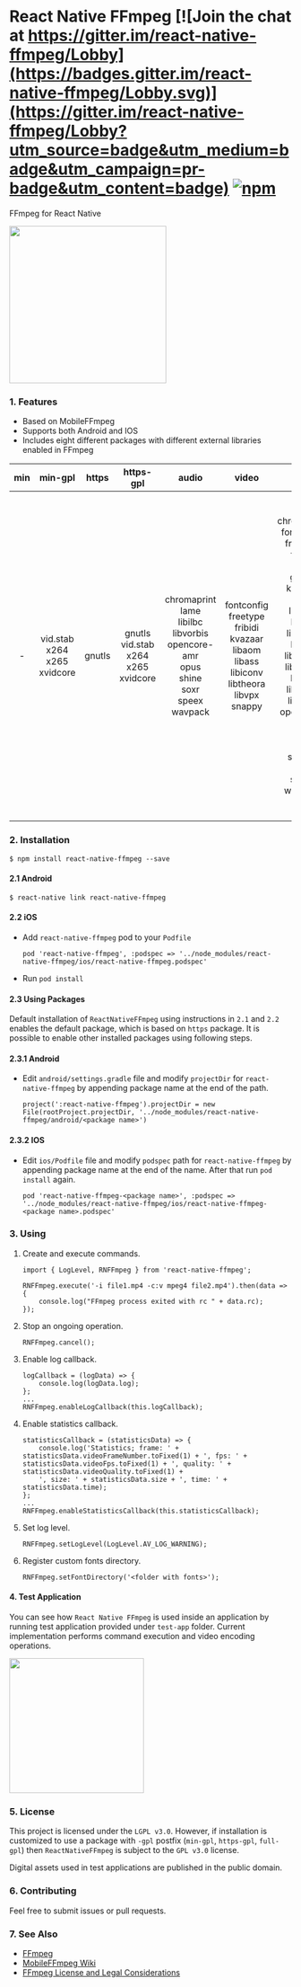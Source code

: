 # React Native FFmpeg [![Join the chat at https://gitter.im/react-native-ffmpeg/Lobby](https://badges.gitter.im/react-native-ffmpeg/Lobby.svg)](https://gitter.im/react-native-ffmpeg/Lobby?utm_source=badge&utm_medium=badge&utm_campaign=pr-badge&utm_content=badge) [![npm](https://img.shields.io/npm/v/react-native-ffmpeg.svg)](react-native-ffmpeg)


FFmpeg for React Native

<img src="https://github.com/tanersener/react-native-ffmpeg/blob/master/docs/assets/react-native-ffmpeg-logo-v2.png" width="280">

### 1. Features
- Based on MobileFFmpeg
- Supports both Android and IOS
- Includes eight different packages with different external libraries enabled in FFmpeg

| min | min-gpl | https | https-gpl | audio | video | full | full-gpl |
| :----: | :----: | :----: | :----: | :----: | :----: | :----: | :----: |
|  -  |  vid.stab <br/> x264 <br/> x265 <br/> xvidcore  |  gnutls  |  gnutls <br/> vid.stab <br/> x264 <br/> x265 <br/> xvidcore  |  chromaprint <br/> lame <br/> libilbc <br/> libvorbis <br/> opencore-amr <br/> opus <br/> shine <br/> soxr <br/> speex <br/> wavpack  |  fontconfig <br/> freetype <br/> fribidi <br/> kvazaar <br/> libaom <br/> libass <br/> libiconv <br/> libtheora <br/> libvpx <br/> snappy  |  chromaprint <br/> fontconfig <br/> freetype <br/> fribidi <br/> gmp <br/> gnutls <br/> kvazaar <br/> lame <br/> libaom <br/> libass <br/> libiconv <br/> libilbc <br/> libtheora <br/> libvorbis <br/> libvpx <br/> libwebp <br/> libxml2 <br/> opencore-amr <br/> opus <br/> shine <br/> snappy <br/> soxr <br/> speex <br/> wavpack  |  chromaprint <br/> fontconfig <br/> freetype <br/> fribidi <br/> gmp <br/> gnutls <br/> kvazaar <br/> lame <br/> libaom <br/> libass <br/> libiconv <br/> libilbc <br/> libtheora <br/> libvorbis <br/> libvpx <br/> libwebp <br/> libxml2 <br/> opencore-amr <br/> opus <br/> shine <br/> snappy <br/> soxr <br/> speex <br/> vid.stab <br/> wavpack <br/> x264 <br/> x265 <br/> xvidcore  |

### 2. Installation

`$ npm install react-native-ffmpeg --save`

#### 2.1 Android

    $ react-native link react-native-ffmpeg
    
#### 2.2 iOS

- Add `react-native-ffmpeg` pod to your `Podfile`

    ```
    pod 'react-native-ffmpeg', :podspec => '../node_modules/react-native-ffmpeg/ios/react-native-ffmpeg.podspec'
    ```

- Run `pod install`

#### 2.3 Using Packages

Default installation of `ReactNativeFFmpeg` using instructions in `2.1` and `2.2` enables the default package, which is based 
on `https` package. It is possible to enable other installed packages using following steps.  

#### 2.3.1 Android

- Edit `android/settings.gradle` file and modify `projectDir` for `react-native-ffmpeg` by appending package name at
the end of the path.
    ```
    project(':react-native-ffmpeg').projectDir = new File(rootProject.projectDir, '../node_modules/react-native-ffmpeg/android/<package name>')
    ```

#### 2.3.2 IOS

- Edit `ios/Podfile` file and modify `podspec` path for `react-native-ffmpeg` by appending package name at the end of 
the name. After that run `pod install` again.
    ```
    pod 'react-native-ffmpeg-<package name>', :podspec => '../node_modules/react-native-ffmpeg/ios/react-native-ffmpeg-<package name>.podspec'
    ```

### 3. Using

1. Create and execute commands.
    ```
    import { LogLevel, RNFFmpeg } from 'react-native-ffmpeg';
    
    RNFFmpeg.execute('-i file1.mp4 -c:v mpeg4 file2.mp4').then(data => {
        console.log("FFmpeg process exited with rc " + data.rc);
    });
    ```

2. Stop an ongoing operation.
    ```
    RNFFmpeg.cancel();
    ```

3. Enable log callback.
    ```
    logCallback = (logData) => {
        console.log(logData.log);
    };
    ...
    RNFFmpeg.enableLogCallback(this.logCallback);
    ```

4. Enable statistics callback.
    ```
    statisticsCallback = (statisticsData) => {
        console.log('Statistics; frame: ' + statisticsData.videoFrameNumber.toFixed(1) + ', fps: ' + statisticsData.videoFps.toFixed(1) + ', quality: ' + statisticsData.videoQuality.toFixed(1) +
        ', size: ' + statisticsData.size + ', time: ' + statisticsData.time);
    };
    ...
    RNFFmpeg.enableStatisticsCallback(this.statisticsCallback);
    ```
    
5. Set log level.
    ```
    RNFFmpeg.setLogLevel(LogLevel.AV_LOG_WARNING);
    ```

6. Register custom fonts directory.
    ```
    RNFFmpeg.setFontDirectory('<folder with fonts>');
    ```
    
#### 4. Test Application

You can see how `React Native FFmpeg` is used inside an application by running test application provided under `test-app` folder. Current implementation performs command execution and video encoding operations.

<img src="https://github.com/tanersener/react-native-ffmpeg/blob/master/docs/assets/ios_test_app.gif" width="240">

### 5. License

This project is licensed under the `LGPL v3.0`. However, if installation is customized to use a package with `-gpl` 
postfix (`min-gpl`, `https-gpl`, `full-gpl`) then `ReactNativeFFmpeg` is subject to the `GPL v3.0` license.

Digital assets used in test applications are published in the public domain.

### 6. Contributing

Feel free to submit issues or pull requests.

### 7. See Also

- [FFmpeg](https://www.ffmpeg.org)
- [MobileFFmpeg Wiki](https://github.com/tanersener/mobile-ffmpeg/wiki)
- [FFmpeg License and Legal Considerations](https://ffmpeg.org/legal.html)